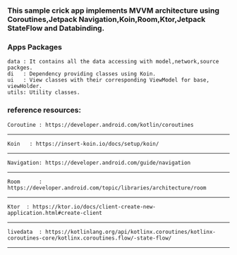 ### This sample crick app implements MVVM architecture using Coroutines,Jetpack Navigation,Koin,Room,Ktor,Jetpack StateFlow and Databinding.

### Apps Packages 


    data : It contains all the data accessing with model,network,source packges.
    di   : Dependency providing classes using Koin.
    ui   : View classes with their corresponding ViewModel for base, viewHolder.
    utils: Utility classes.


### reference resources:


    Coroutine : https://developer.android.com/kotlin/coroutines
***

    Koin   : https://insert-koin.io/docs/setup/koin/
***
    Navigation: https://developer.android.com/guide/navigation
***
    Room      : https://developer.android.com/topic/libraries/architecture/room
***
    Ktor  : https://ktor.io/docs/client-create-new-application.html#create-client
***
    livedata  : https://kotlinlang.org/api/kotlinx.coroutines/kotlinx-coroutines-core/kotlinx.coroutines.flow/-state-flow/
***
